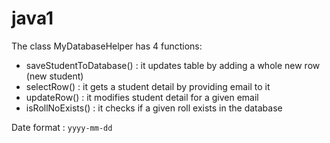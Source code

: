 # java1

The class MyDatabaseHelper has 4 functions:
- saveStudentToDatabase()    : it updates table by adding a whole new row (new student)
- selectRow()    : it gets a student detail by providing email to it
- updateRow()    : it modifies student detail for a given email
- isRollNoExists()  : it checks if a given roll exists in the database

Date format : `yyyy-mm-dd`
